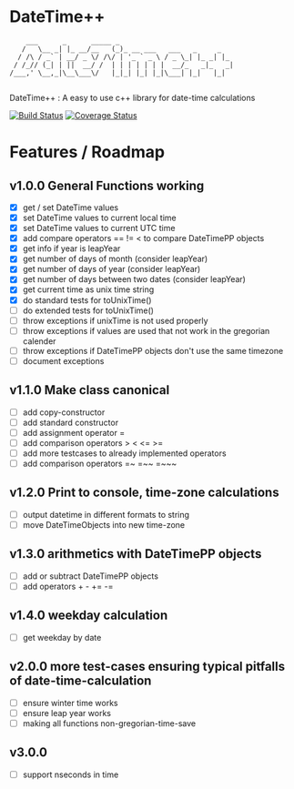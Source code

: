 # DateTime++

```
    ___      _      _____ _                            
   /   \__ _| |_ __/__   (_)_ __ ___   ___   _     _   
  / /\ / _` | __/ _ \/ /\/ | '_ ` _ \ / _ \_| |_ _| |_ 
 / /_// (_| | ||  __/ /  | | | | | | |  __/_   _|_   _|
/___,' \__,_|\__\___\/   |_|_| |_| |_|\___| |_|   |_|  
                                                       
```

DateTime++ : A easy to use c++ library for date-time calculations

[![Build Status](https://travis-ci.org/mezorian/DateTimePP.svg?branch=master)](https://travis-ci.org/mezorian/DateTimePP) 
[![Coverage Status](https://coveralls.io/repos/github/mezorian/DateTimePP/badge.svg?branch=master)](https://coveralls.io/github/mezorian/DateTimePP?branch=master)

# Features / Roadmap

## v1.0.0 General Functions working
- [x] get / set DateTime values
- [x] set DateTime values to current local time
- [x] set DateTime values to current UTC time
- [x] add compare operators == != < to compare DateTimePP objects
- [x] get info if year is leapYear
- [x] get number of days of month (consider leapYear)
- [x] get number of days of year (consider leapYear)
- [x] get number of days between two dates (consider leapYear)
- [x] get current time as unix time string
- [x] do standard tests for toUnixTime()
- [ ] do extended tests for toUnixTime()
- [ ] throw exceptions if unixTime is not used properly
- [ ] throw exceptions if values are used that not work in the gregorian calender
- [ ] throw exceptions if DateTimePP objects don't use the same timezone
- [ ] document exceptions

## v1.1.0 Make class canonical
- [ ] add copy-constructor
- [ ] add standard constructor
- [ ] add assignment operator = 
- [ ] add comparison operators > < <= >=
- [ ] add more testcases to already implemented operators
- [ ] add comparison operators =~ =~~ =~~~

## v1.2.0 Print to console, time-zone calculations
- [ ] output datetime in different formats to string
- [ ] move DateTimeObjects into new time-zone

## v1.3.0 arithmetics with DateTimePP objects
- [ ] add or subtract DateTimePP objects
- [ ] add operators + - += -=

## v1.4.0 weekday calculation
- [ ] get weekday by date

## v2.0.0 more test-cases ensuring typical pitfalls of date-time-calculation
- [ ] ensure winter time works
- [ ] ensure leap year works
- [ ] making all functions non-gregorian-time-save

## v3.0.0
- [ ] support nseconds in time

